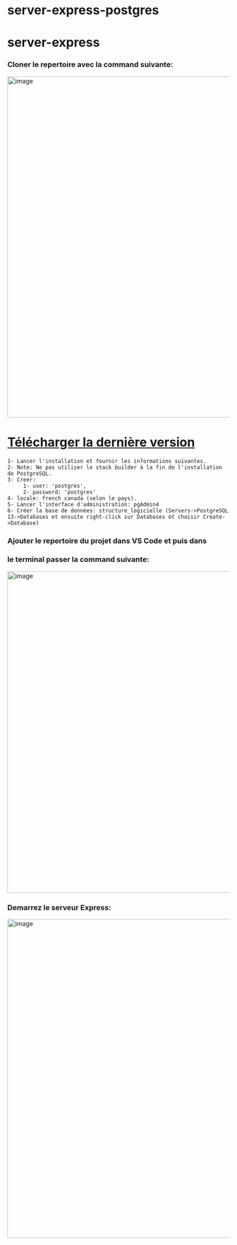 # server-express-postgres

# server-express

### Cloner le repertoire avec la command suivante:
 
<img width="772" alt="image" src="https://github.com/user-attachments/assets/ea76b7ee-3c12-4f4e-b17e-7815af249611">

# [Télécharger la dernière version ](https://www.enterprisedb.com/downloads/postgres-postgresql-downloads)
    1- Lancer l'installation et fournir les informations suivantes.
    2- Note: Ne pas utiliser le stack builder à la fin de l'installation de PostgreSQL.
    3- Creer:
         1- user: 'postgres',
         2- password: 'postgres'
    4- locale: french canada (selon le pays).
    5- Lancer l'interface d'administration: pgAdmin4 
    6- Créer la base de données: structure_logicielle (Servers->PostgreSQL 13->Databases et ensuite right-click sur Databases et choisir Create->Database)
    
### Ajouter le repertoire du projet dans VS Code et puis dans
### le terminal passer la command suivante:

<img width="728" alt="image" src="https://github.com/user-attachments/assets/cb7ee212-1d7c-4bb2-97c7-9095fd1200ff">

### Demarrez le serveur Express:

<img width="722" alt="image" src="https://github.com/user-attachments/assets/ff35bc7c-9ca0-4803-a2f8-1ecc029cfd4a">
